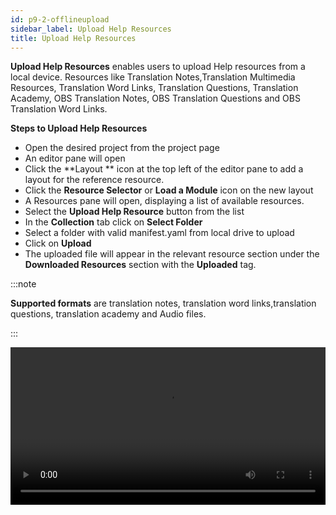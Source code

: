 ```yaml
---
id: p9-2-offlineupload
sidebar_label: Upload Help Resources
title: Upload Help Resources
---
```

**Upload Help Resources** enables users to upload Help resources from a local device. Resources like Translation Notes,Translation Multimedia Resources, Translation Word Links, Translation Questions,  Translation Academy, OBS Translation Notes, OBS Translation Questions and OBS Translation Word Links.

**Steps to Upload Help Resources**

- Open the desired project from the project page
- An editor pane will open
- Click the **Layout ** icon at the top left of the editor pane to add a layout for the reference resource.
- Click the **Resource Selector** or **Load a Module** icon on the new layout
- A Resources pane will open, displaying a list of available resources.
- Select the **Upload Help Resource** button from the list
- In the **Collection** tab click on **Select Folder**
- Select a folder with valid manifest.yaml from local drive to upload
- Click on **Upload**
- The uploaded file will appear in the relevant resource section under the **Downloaded Resources** section with the **Uploaded** tag.

:::note

**Supported formats** are translation notes, translation word links,translation questions, translation academy and Audio files.

:::

<video controls src="/0.8.1/en-upload-help-resources.mp4" width="100%" type="video/mp4"/>
